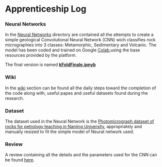 # Apprenticeship Log
### Neural Networks
In the [Neural Networks](https://github.com/napolitanodst/Apprenticeship-log/tree/Apprenticeship-Code/Neural%20Networks) directory are contained all the attempts to create a simple geological Convolutional Neural Network (CNN) wich classifies rock micrographies into 3 classes: Metamorphic, Sedimentary and Volcanic.
The model has been coded and trained on Google [Colab](https://colab.research.google.com/),using the base resources provided by the platform.

The final version is named [**kFoldFinale.ipnyb**](https://github.com/napolitanodst/Apprenticeship-log/blob/Apprenticeship-Code/Neural%20Networks/kFoldFinal.ipynb)
### Wiki
In the [wiki](https://github.com/napolitanodst/Apprenticeship-log/wiki) section can be found all the daily steps toward the completion of the code along with, useful papes and useful datasets found during the research.
### Dataset
The dataset used in the Neural Network is the [Photomicrograph dataset of rocks for petrology teaching in Nanjing University](https://www.scidb.cn/en/detail?dataSetId=732953783604084736), appropriately and manually resized to fit the simple model of Neural network used.
### Review
A review containing all the details and the parameters used for the CNN can be found [here](https://www.overleaf.com/read/mnmcngkbfmrz).
